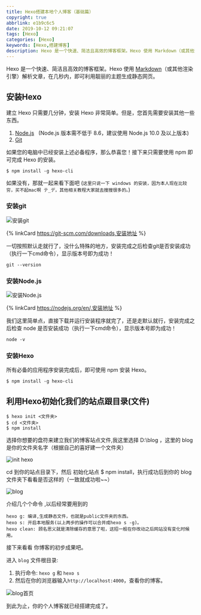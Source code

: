 ```yaml
---
title: Hexo搭建本地个人博客（基础篇）
copyright: true
abbrlink: e1b9c6c5
date: 2019-10-12 09:21:07
tags: [Hexo]
categories: [Hexo]
keywords: [Hexo,搭建博客]
description: Hexo 是一个快速、简洁且高效的博客框架。Hexo 使用 Markdown（或其他渲染引擎）解析文章，在几秒内，即可利用靓丽的主题生成静态网页。
---
```


Hexo 是一个快速、简洁且高效的博客框架。Hexo 使用 [Markdown](http://daringfireball.net/projects/markdown/)（或其他渲染引擎）解析文章，在几秒内，即可利用靓丽的主题生成静态网页。

## 安装Hexo

建立 Hexo 只需要几分钟，安装 Hexo 非常简单。但是，您首先需要安装其他一些东西。
1. [Node.js](http://nodejs.org/) &nbsp;&nbsp;(Node.js 版本需不低于 8.6，建议使用 Node.js 10.0 及以上版本)
2. [Git](http://git-scm.com/)

如果您的电脑中已经安装上述必备程序，那么恭喜您！接下来只需要使用 npm 即可完成 Hexo 的安装。

```CMD
$ npm install -g hexo-cli
```

如果没有，那就一起来看下面吧 (`这里只说一下 windows 的安装，因为本人现在比较穷，买不起mac啊 テ_デ，其他相关教程大家就去搜搜很多的。`)

### 安装git

![安装git](https://s2.ax1x.com/2019/10/21/KlpZvD.md.png)

{% linkCard https://git-scm.com/downloads,安装地址 %}

一切按照默认走就行了，没什么特殊的地方，安装完成之后检查git是否安装成功（执行一下cmd命令），显示版本号即为成功！

```CMD
git --version
```
### 安装Node.js

![安装Node.js](https://s2.ax1x.com/2019/10/21/KlpmKe.md.png)

{% linkCard https://nodejs.org/en/,安装地址 %}

我们这里简单点，直接下载并运行安装程序就完了，还是走默认就行，安装完成之后检查 node 是否安装成功（执行一下cmd命令），显示版本号即为成功！

```CMD
node -v
```

### 安装Hexo

所有必备的应用程序安装完成后，即可使用 npm 安装 Hexo。

```CMD
$ npm install -g hexo-cli
```

## 利用Hexo初始化我们的站点跟目录(文件)

```CMD
$ hexo init <文件夹>
$ cd <文件夹>
$ npm install
```

选择你想要的盘符来建立我们的博客站点文件,我这里选择 D:\blog ，这里的 blog 是你的文件夹名字（根据自己的喜好建一个文件夹）

![init hexo](https://s2.ax1x.com/2019/10/21/KlPjo9.png)

cd 到你的站点目录下，然后 初始化站点 $ npm install，执行成功后到你的 blog 文件夹下看看是否这样的（一致就成功啦~~）

![blog](https://s2.ax1x.com/2019/10/21/Klkwa4.png)

介绍几个个命令 ,以后经常要用到的

```CMD
hexo g: 编译,生成静态文件，也就是public文件夹的东西。
hexo s: 开启本地服务(以上两步的操作可以合并成hexo s -g)。
hexo clean: 顾名思义就是清除缓存的意思了啦，这招一般在你改动之后网站没有变化时候用。
```

接下来看看 你博客的初步成果吧。

进入 `blog` 文件根目录:
1. 执行命令: `hexo g` 和 `hexo s`
2. 然后在你的浏览器输入`http://localhost:4000`，查看你的博客。

![blog首页](https://s2.ax1x.com/2019/10/21/KlAJFH.png)

到此为止，你的个人博客就已经搭建完成了。
